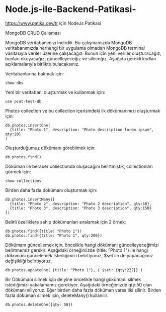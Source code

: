 # Node.js-ile-Backend-Patikasi-
https://www.patika.dev/tr için NodeJs Patikasi

MongoDB CRUD Çalışması

MongoDB veritabanımızı indirdik. Bu çalışmamızda MongoDB veritabanımızda herhangi bir uygulama olmadan MongoDB terminal vasıtasıyla veriler üzerine çalışacağız. Bunun için yeni veriler oluşturacağız, bunları okuyacağız, güncelleyeceğiz ve sileceğiz. Aşağıda gerekli kodları açıklamalarıyla birlikte bulacaksınız.

Veritabanlarına bakmak için:

```
show dbs
```
Yeni bir veritabanı oluşturmak ve kullanmak için:

```
use pcat-test-db
```

Photos collection ve bu collection içerisindeki ilk dökümanımızı oluşturmak için:


```
db.photos.insertOne(
  {title: "Photo 1", description: "Photo description lorem ipsum", qty:20}
)
```

Oluşturduğumuz dökümanı görebilmek için:

```
db.photos.find()
```

Döküman ile beraber collectionda oluşacağını belirtmiştik, collectionları görmek için:

```
show collections
```

Birden daha fazla dökümanı oluşturmak için:

```
db.photos.insertMany([
  {title: "Photo 2", description: "Photo 2 description", qty:50},
  {title: "Photo 3", description: "Photo 3 description", qty:150}
])
```

Belirli özelliklere sahip dökümanları sıralamak için 2 örnek:

```
db.photos.find({title: "Photo 1"})
db.photos.find({title: "Photo 1", qty:200})
```

Dökümanı güncellemek için, öncelikle hangi dökümanı güncelleyeceğimizi belirtmemiz gerekir. Aşağıdaki örneğimizde {title: "Photo 1"} ile hangi dökümanı güncelemek istediğimizi belirtiyoruz, $set ile de yapacağımız değişikliği belirtiyoruz:

```
db.photos.updateOne( {title: "Photo 1"}, { $set: {qty:222}} )
```

Bir Dökümanı silmek için de yine öncelikle hangi gökümanı silmek istediğimizi yakalamamız gerekiyor. Aşağıdaki örneğimizde qty:50 olan dökümanı siliyoruz. Eğer birden daha fazla döküman varsa ilki silinir. Birden fazla döküman silmek için, deleteMany() kullanılır.


```
db.photos.deleteOne({qty: 50})
```

